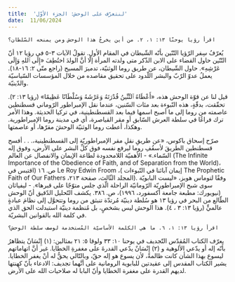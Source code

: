 ```yaml
---
title:  'لنتعرّف على الوحش: الجزء الأوّل'
date:  11/06/2024
---
```


`اقرأ رؤيا يوحنّا ١٣: ١، ٢. من أين يخرجُ هذا الوحش ومن يمنحه السّلطان؟`

يُعرّفُ سِفر الرّؤيا التّنّين بأنّه الشّيطان في المقام الأول. تقولُ الآيات ٣-٥ في رؤيا ١٢ أنّ التّنّين حاول القضاء على الابن الذّكر متى ولدته المرأة إلّا أنَّ الولدَ اختُطِفَ «إِلَى ٱللهِ وَإِلَى عَرْشِهِ». حاول الشّيطان، عن طريق روما الوثنيّة،  تدميرَ المسيح (راجع متّى ٢: ١٦-١٨). يعملُ عدوّ الرّبّ والبشر اللّدود على تحقيق مقاصده من خلال المؤسسات السّياسيّة والدّينيّة.

قيل لنا عن قوّة الوحش هذه، «أَعْطَاهُ ٱلتِّنِّينُ قُدْرَتَهُ وَعَرْشَهُ وَسُلْطَانًا عَظِيمًا» (رؤيا ١٣: ٢). تحقّقت، بدقّةٍ، هذه النّبوءة بعد مئات السّنين، عندما نقل الإمبراطور الرّوماني قسطنطين عاصمته من روما إلى ما أصبح اسمها فيما بعد القسطنطينية، في تركيا الحديثة. وهذا الأمر ترك فراغًا في سلطة العرش السّابق أو مقر القياصرة، أي في مدينة روما الإمبراطورية. وهكذا، أعطت روما الوثنيّة الوحشَ مقرّها، أو عاصمتها.

صرّح إسحاق باكوس، «عن طريقِ نقلِ مقر الإمبراطوريّة إلى القسطنطينية،. . . أفسح قسطنطين الطريقَ لأسقُفِ روما ليرفع نفسه فوق كلِّ البشر على الأرض، وفوق إله السّماء.» - الأهميّة اللامحدودة لطاعة الإيمان والانفصال عن العالم (The Infinite Importance of the Obedience of Faith, and of Separation from the World)، ص. ١٦ (اقتبس في Le Roy Edwin Froom ،( إيمان آبائنا في النّبوءات The Prophetic Faith of Our Fathers ،المجلد الثّالث، صفحة ٢١٣). وفقًا لتوماس هوبز، «ليست البابويّة سوى شبح الإمبراطوريّة الرّومانيّة الراحلة الّذي جلس متوّجًا على قبرها». - ليفياثان (نيويورك: مطبعة جامعة أكسفورد، ١٩٩٦)، ص. ٣٨٦. يكشف التّحليل الدّقيق أنّ الوحش الطّالع من البحر في رؤيا ١٣ هو سُلطة دينيّة مُرتدّة تنبثق من روما وتتحوَّل إلى نظامَ عبادةٍ عالميٍّ (رؤيا ١٣: ٣ ، ٤). هذا الوحش ليس بشخصٍ، بل مُنظمة دينيّة استبدلت الحق الذي في كلمة الله بالقوانين البشريّة.

`اقرأ رؤيا ١٣: ١، ٦. ما هي الكلمة الأساسيّة المُستخدمة لوصف سلطة الوحش؟`

يعرّف الكتاب المُقدّس التّجديف في يوحنا ١٠: ٣٣ ولوقا ٥: ٢١ بمثالين: (١)  إِنْسَانٌ يتظاهرُ بأنّه إله أو يدّعي الألوهية و (٢) إِنْسَانٌ يدّعي القدرةَ على مغفرةِ الخطايا. غير أنَّ اتهاماتهم ليسوع بهذا الشأن كانت ظالمةً، لأن يسوع هو إله حقّ، وبالتّالي يحقُّ له أنْ يغفر الخطايا. يشير الكتاب المقدس إلى عقيدتين للبابوية الرومانية على أنَّهما تجديف: الادعاء بأنّ كهنتها لديهم القدرة على مغفرة الخطايا وأنّ البابا له صلاحيات الله على الأرض.